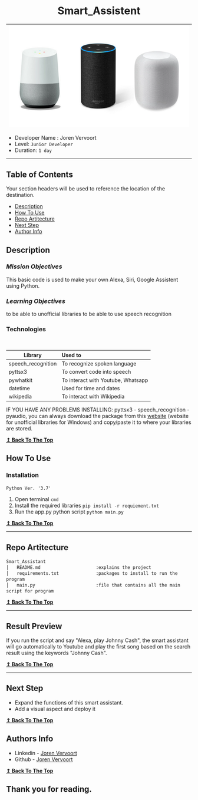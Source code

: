 <h1 align="center"> <strong>Smart_Assistent</strong> </h1>

| ![](Images/smart_assistants.png) |
|:-:|

- Developer Name : Joren Vervoort
- Level: `Junior Developer`
- Duration: `1 day`

---

## **Table of Contents**
Your section headers will be used to reference the location of the destination.

- [Description](#description)
- [How To Use](#how-to-use)
- [Repo Artitecture](#repo-artitecture)
- [Next Step](#next-step)
- [Author Info](#author-info)

## **Description**

### *Mission Objectives*
This basic code is used to make your own Alexa, Siri, Google Assistent using Python. 

### *Learning Objectives*

to be able to unofficial libraries
to be able to use speech recognition

### **Technologies**
<br/>

| Library           | Used to                                        |
| ----------------  | :----------------------------------------------|
| speech_recognition| To recognize spoken language                   |
| pyttsx3           | To convert code into speech                    |
| pywhatkit         | To interact with Youtube, Whatsapp             |
| datetime          | Used for time and dates                        |
| wikipedia         | To interact with Wikipedia                     |

IF YOU HAVE ANY PROBLEMS INSTALLING: pyttsx3 - speech_recognition - pyaudio, you can always download the package from this [website](https://www.lfd.uci.edu/~gohlke/pythonlibs/) (website for unofficial libraries for Windows) and copy/paste it to where your libraries are stored.

[**↥ Back To The Top**](#table-of-contents)

## **How To Use**

### **Installation** 

`Python Ver. '3.7'`

1. Open terminal `cmd`
2. Install the required libraries  `pip install -r requiement.txt`
3. Run the app.py python script `python main.py`

[**↥ Back To The Top**](#table-of-contents)

---

## **Repo Artitecture**
```
Smart_Assistant
│   README.md                     :explains the project
│   requirements.txt              :packages to install to run the program
│   main.py                       :file that contains all the main script for program
```

[**↥ Back To The Top**](#table-of-contents)

---

## **Result Preview**

If you run the script and say "Alexa, play Johnny Cash", the smart assistant will go automatically to Youtube and play the first song based on the search result using the keywords "Johnny Cash".

[**↥ Back To The Top**](#table-of-contents)

---

## **Next Step**

- Expand the functions of this smart assistant.
- Add a visual aspect and deploy it

[**↥ Back To The Top**](#table-of-contents)

## **Authors Info**

- Linkedin - [Joren Vervoort](https://www.linkedin.com/in/vervoort-joren/)
- Github - [Joren Vervoort](https://github.com/Joren-Vervoort)

[**↥ Back To The Top**](#table-of-contents)

## **Thank you for reading.**
